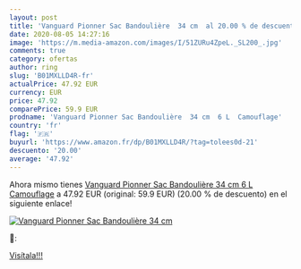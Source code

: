 ```yaml
---
layout: post
title: 'Vanguard Pionner Sac Bandoulière  34 cm  al 20.00 % de descuento'
date: 2020-08-05 14:27:16
image: 'https://m.media-amazon.com/images/I/51ZURu4ZpeL._SL200_.jpg'
comments: true
category: ofertas
author: ring
slug: 'B01MXLLD4R-fr'
actualPrice: 47.92 EUR
currency: EUR
price: 47.92
comparePrice: 59.9 EUR
prodname: 'Vanguard Pionner Sac Bandoulière  34 cm  6 L  Camouflage'
country: 'fr'
flag: '🇫🇷'
buyurl: 'https://www.amazon.fr/dp/B01MXLLD4R/?tag=tolees0d-21'
descuento: '20.00'
average: '47.92'
---
```


Ahora mismo tienes [Vanguard Pionner Sac Bandoulière  34 cm  6 L  Camouflage](https://www.amazon.fr/dp/B01MXLLD4R/?tag=tolees0d-21) a 47.92 EUR (original: 59.9 EUR) (20.00 %  de descuento) en el siguiente enlace!

[![Vanguard Pionner Sac Bandoulière  34 cm ](https://m.media-amazon.com/images/I/51ZURu4ZpeL._SL200_.jpg)](https://www.amazon.fr/dp/B01MXLLD4R/?tag=tolees0d-21)

🔎:


[Visítala!!!](https://www.amazon.fr/dp/B01MXLLD4R/?tag=tolees0d-21)
